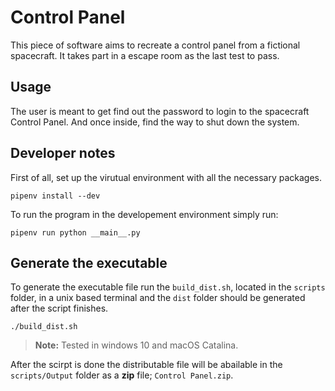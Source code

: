 # Control Panel

This piece of software aims to recreate a control panel from a fictional spacecraft. It takes part in a escape room as the last test to pass. 

## Usage
The user is meant to get find out the password to login to the spacecraft Control Panel. And once inside, find the way to shut down the system.

## Developer notes
First of all, set up the virutual environment with all the necessary packages.
```
pipenv install --dev
```

To run the program in the developement environment simply run:
```
pipenv run python __main__.py
```

## Generate the executable

To generate the executable file run the `build_dist.sh`, located in the `scripts` folder,  in a unix based terminal and the `dist` folder should be generated after the script finishes.
```
./build_dist.sh
```

>  **Note:** Tested in windows 10 and macOS Catalina.

After the scirpt is done the distributable file will be abailable in the `scripts/Output` folder as a **zip** file; `Control Panel.zip`.
